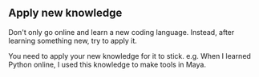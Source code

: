 ## Apply new knowledge
Don't only go online and learn a new coding language.
Instead, after learning something new, try to apply it.

You need to apply your new knowledge for it to stick.
e.g. When I learned Python online, I used this knowledge to make tools in Maya.